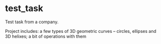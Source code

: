 # test_task
Test task from a company.

Project includes: a few types of 3D geometric curves – circles, ellipses and 3D helixes; a bit of operations with them
